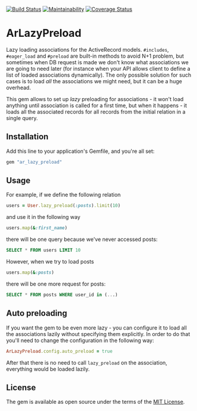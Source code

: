 [![Build Status](https://travis-ci.org/DmitryTsepelev/ar_lazy_preload.svg?branch=master)](https://travis-ci.org/DmitryTsepelev/ar_lazy_preload)
[![Maintainability](https://api.codeclimate.com/v1/badges/00d04595661820dfba80/maintainability)](https://codeclimate.com/github/DmitryTsepelev/ar_lazy_preload/maintainability)
[![Coverage Status](https://coveralls.io/repos/github/DmitryTsepelev/ar_lazy_preload/badge.svg?branch=master)](https://coveralls.io/github/DmitryTsepelev/ar_lazy_preload?branch=master)

# ArLazyPreload

Lazy loading associations for the ActiveRecord models. `#includes`, `#eager_load` and `#preload` are built-in methods to avoid N+1 problem, but sometimes when DB request is made we don't know what associations we are going to need later (for instance when your API allows client to define a list of loaded associations dynamically). The only possible solution for such cases is to load _all_ the associations we might need, but it can be a huge overhead.

This gem allows to set up _lazy_ preloading for associations - it won't load anything until association is called for a first time, but when it happens - it loads all the associated records for all records from the initial relation in a single query.

## Installation

Add this line to your application's Gemfile, and you're all set:

```ruby
gem "ar_lazy_preload"
```

## Usage

For example, if we define the following relation

```ruby
users = User.lazy_preload(:posts).limit(10)
```

and use it in the following way

```ruby
users.map(&:first_name)
```

there will be one query because we've never accessed posts:

```sql
SELECT * FROM users LIMIT 10
```

However, when we try to load posts

```ruby
users.map(&:posts)
```

there will be one more request for posts:

```sql
SELECT * FROM posts WHERE user_id in (...)
```

## Auto preloading

If you want the gem to be even more lazy - you can configure it to load all the associations lazily without specifying them explicitly. In order to do that you'll need to change the configuration in the following way:

```ruby
ArLazyPreload.config.auto_preload = true
```

After that there is no need to call `lazy_preload` on the association, everything would be loaded lazily.

## License
The gem is available as open source under the terms of the [MIT License](https://opensource.org/licenses/MIT).
